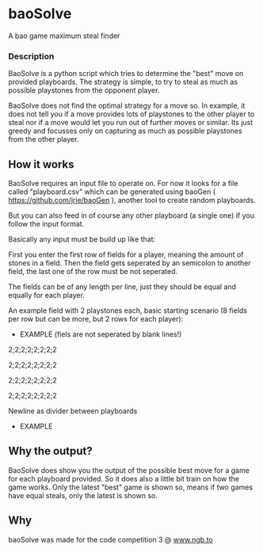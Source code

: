 # baoSolve
A bao game maximum steal finder

### Description

BaoSolve is a python script which tries to determine the "best" move on provided playboards. The strategy is simple, to try to steal as much as possible playstones from the opponent player.

BaoSolve does not find the optimal strategy for a move so. In example, it does not tell you if a move provides lots of playstones to the other player to steal nor if a move would let you run out of further moves or similar. Its just greedy and focusses only on capturing as much as possible playstones from the other player.

## How it works
BaoSolve requires an input file to operate on. For now it looks for a file called "playboard.csv" which can be generated using baoGen ( https://github.com/jrie/baoGen ), another tool to create random playboards.

But you can also feed in of course any other playboard (a single one) if you follow the input format.

Basically any input must be build up like that:

First you enter the first row of fields for a player, meaning the amount of stones in a field. Then the field gets seperated by an semicolon to another field, the last one of the row must be not seperated.

The fields can be of any length per line, just they should be equal and equally for each player.

An example field with 2 playstones each, basic starting scenario (8 fields per row but can be more, but 2 rows for each player):

- EXAMPLE (fiels are not seperated by blank lines!)

2;2;2;2;2;2;2;2

2;2;2;2;2;2;2;2

2;2;2;2;2;2;2;2

2;2;2;2;2;2;2;2

Newline as divider between playboards

- EXAMPLE

## Why the output?

BaoSolve does show you the output of the possible best move for a game for each playboard provided. So it does also a little bit train on how the game works. Only the latest "best" game is shown so, means if two games have equal steals, only the latest is shown so.

## Why

baoSolve was made for the code competition 3 @ www.ngb.to


